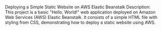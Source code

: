 Deploying a Simple Static Website on AWS Elastic Beanstalk
Description:
This project is a basic "Hello, World!" web application deployed on Amazon Web Services (AWS) Elastic Beanstalk. It consists of a simple HTML file with styling from CSS, demonstrating how to deploy a static website using AWS.
